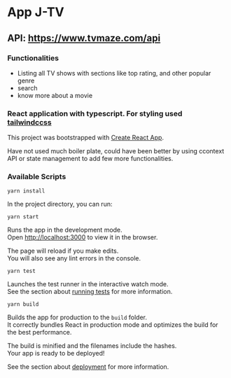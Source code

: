 # App J-TV

## API: https://www.tvmaze.com/api

### Functionalities

- Listing all TV shows with sections like top rating, and other popular genre
- search
- know more about a movie

### React application with typescript. For styling used [tailwindccss](https://tailwindcss.com/)

This project was bootstrapped with [Create React App](https://github.com/facebook/create-react-app).

Have not used much boiler plate, could have been better by using ccontext API or state management to add few more functionalities.

### Available Scripts

`yarn install`

In the project directory, you can run:

`yarn start`

Runs the app in the development mode.\
Open [http://localhost:3000](http://localhost:3000) to view it in the browser.

The page will reload if you make edits.\
You will also see any lint errors in the console.

`yarn test`

Launches the test runner in the interactive watch mode.\
See the section about [running tests](https://facebook.github.io/create-react-app/docs/running-tests) for more information.

`yarn build`

Builds the app for production to the `build` folder.\
It correctly bundles React in production mode and optimizes the build for the best performance.

The build is minified and the filenames include the hashes.\
Your app is ready to be deployed!

See the section about [deployment](https://facebook.github.io/create-react-app/docs/deployment) for more information.
